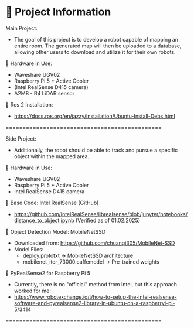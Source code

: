 📌 Project Information
==============================================

Main Project:
- The goal of this project is to develop a robot capable of mapping an entire room. The generated map will then be uploaded to a database, allowing other users to download and utilize it for their own robots.

🔹 Hardware in Use:
   - Waveshare UGV02
   - Raspberry Pi 5 + Active Cooler
   - (Intel RealSense D415 camera)
   - A2M8 - R4 LiDAR sensor

🔹 Ros 2 Installation:
   - https://docs.ros.org/en/jazzy/Installation/Ubuntu-Install-Debs.html
   
==============================================

Side Project:
- Additionally, the robot should be able to track and pursue a specific object within the mapped area.

🔹 Hardware in Use:
   - Waveshare UGV02
   - Raspberry Pi 5 + Active Cooler
   - Intel RealSense D415 camera

🔹 Base Code: Intel RealSense (GitHub)
   - https://github.com/IntelRealSense/librealsense/blob/jupyter/notebooks/distance_to_object.ipynb
   (Verified as of 01.02.2025)

🔹 Object Detection Model: MobileNetSSD
   - Downloaded from: https://github.com/chuanqi305/MobileNet-SSD
   - Model Files:
     - deploy.prototxt → MobileNetSSD architecture
     - mobilenet_iter_73000.caffemodel → Pre-trained weights

🔹 PyRealSense2 for Raspberry Pi 5
   - Currently, there is no "official" method from Intel, but this approach worked for me:
   - https://www.robotexchange.io/t/how-to-setup-the-intel-realsense-software-and-pyrealsense2-library-in-ubuntu-on-a-raspberryi-pi-5/3414

==============================================
